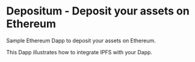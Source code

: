 # Depositum - Deposit your assets on Ethereum
Sample Ethereum Dapp to deposit your assets on Ethereum.

This Dapp illustrates how to integrate IPFS with your Dapp.